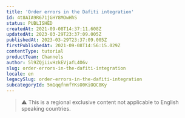 ```yaml
---
title: 'Order errors in the Dafiti integration'
id: 4t8AIA9R671jGHY8MOwHhS
status: PUBLISHED
createdAt: 2021-09-08T14:37:11.608Z
updatedAt: 2023-03-29T23:37:09.005Z
publishedAt: 2023-03-29T23:37:09.005Z
firstPublishedAt: 2021-09-08T14:56:15.029Z
contentType: tutorial
productTeam: Channels
author: 5l9ZQjiivHzkEVjafL4O6v
slug: order-errors-in-the-dafiti-integration
locale: en
legacySlug: order-errors-in-the-dafiti-integration
subcategoryId: 5m1qqfnmfYKsO0KiOQC8Ky
---
```


>⚠️ This is a regional exclusive content not applicable to 
> English speaking countries.
